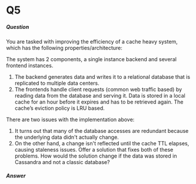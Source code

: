 # Q5

##### Question
You are tasked with improving the efficiency of a cache heavy system, which has the following
properties/architecture:

The system has 2 components, a single instance backend and several frontend instances.
1. The backend generates data and writes it to a relational database that is replicated to
multiple data centers.
2. The frontends handle client requests (common web traffic based) by reading data from
the database and serving it. Data is stored in a local cache for an hour before it expires
and has to be retrieved again. The cache’s eviction policy is LRU based.

There are two issues with the implementation above:
1. It turns out that many of the database accesses are redundant because the underlying
data didn't actually change.
2. On the other hand, a change isn't reflected until the cache TTL elapses, causing
staleness issues.
Offer a solution that fixes both of these problems. How would the solution change if the data
was stored in Cassandra and not a classic database?

##### Answer

